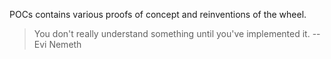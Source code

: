 POCs contains various proofs of concept and reinventions of the wheel.

> You don't really understand something until you've implemented it. -- Evi Nemeth
